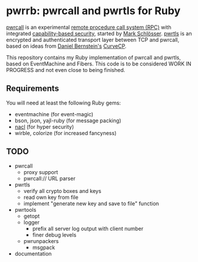 pwrrb: pwrcall and pwrtls for Ruby
==================================

[pwrcall](https://github.com/rep/pwrcall) is an experimental
[remote procedure call system (RPC)](https://en.wikipedia.org/wiki/Remote_procedure_call)
with integrated
[capability-based security](https://en.wikipedia.org/wiki/Capability-based_security),
started by [Mark Schlösser](https://github.com/rep/).
[pwrtls](https://github.com/rep/ptls) is an encrypted and authenticated transport layer
between TCP and pwrcall, based on ideas from
[Daniel Bernstein's](http://cr.yp.to/djb.html)
[CurveCP](http://curvecp.org/).

This repository contains my Ruby implementation of pwrcall and pwrtls,
based on EventMachine and Fibers. This code is to be considered
WORK IN PROGRESS and not even close to being finished.

Requirements
------------
You will need at least the following Ruby gems:
* eventmachine (for event-magic)
* bson, json, yajl-ruby (for message packing)
* [nacl](https://github.com/mogest/nacl) (for hyper security)
* wirble, colorize (for increased fancyness)

TODO
----
* pwrcall
    * proxy support
    * pwrcall:// URL parser
* pwrtls
    * verify all crypto boxes and keys
    * read own key from file
    * implement "generate new key and save to file" function
* pwrtools
    * getopt
    * logger
        * prefix all server log output with client number
        * finer debug levels
    * pwrunpackers
        * msgpack
* documentation
